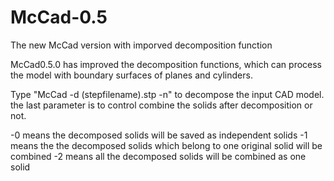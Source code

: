 # McCad-0.5
The new McCad version with imporved decomposition function

McCad0.5.0 has improved the decomposition functions, which can process the model with boundary surfaces of planes and cylinders.

Type "McCad -d (stepfilename).stp -n" to decompose the input CAD model.
the last parameter is to control combine the solids after decomposition or not.

 -0 means the decomposed solids will be saved as independent solids
 -1 means the the decomposed solids which belong to one original solid will be combined
 -2 means all the decomposed solids will be combined as one solid

